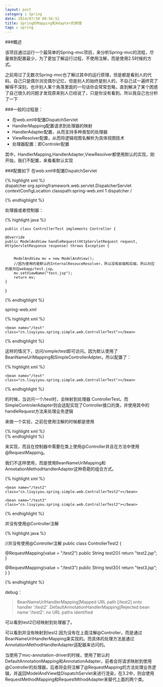 ```yaml
---
layout: post
category : Spring
date: 2014/07/30 00:56:52 
title: Spring的Mapping和Adapter的原理
tags : spring
---
```



###概述

该项目通过运行一个最简单的Spring-mvc项目，来分析Spring-mvc的流程，尽量做到配置最少，为了更加了解运行过程，不使用注解，而是使用2.5时候的方式。

之前用过了无数次Spring-mvc也了解过其中的运行原理，但是都是看别人的代码，自己只是偶尔浏览偶尔记忆，但是别人的始终是别人的，不自己试一遍终究了解得不深刻，也许别人某个角落里面的一句话你会常常忽略，直到解决了某个困惑了自己很久的问题才发现原来别人已经说了，只是你没有看到。所以我自己也分析了一下

###一般的过程是：
- 在web.xml中配置DispatchServlet
- HandlerMapping配置请求到处理器的映射
- HandlerAdapter配置，从而支持多种类型的处理器
- ViewResolver配置，从而将逻辑视图名解析为具体视图技术
- 处理器配置：即Controler配置

其中，HandlerMapping,HandlerAdapter,ViewResolver都使用默认的实现，刚开始，我们不配置，来看看默认实现


###配置如下
在web.xml中配置DispatchServlet

{% highlight xml %}    
        <servlet>
            <servlet-name>dispatcher</servlet-name>
            <servlet-class>org.springframework.web.servlet.DispatcherServlet</servlet-class>
            <init-param>
                <param-name>contextConfigLocation</param-name>
                <param-value>classpath:spring-web.xml</param-value>
            </init-param>
            <load-on-startup>1</load-on-startup>
        </servlet>
        <servlet-mapping>
            <servlet-name>dispatcher</servlet-name>
            <url-pattern>/</url-pattern>
        </servlet-mapping>

{% endhighlight %}

处理器或者控制器：

{% highlight java %}    

    public class ControllerTest implements Controller {

    @Override
    public ModelAndView handleRequest(HttpServletRequest request, HttpServletResponse response) throws Exception {


        ModelAndView mv = new ModelAndView();
        //因为使用的是默认的InternalResouceResolver，所以没有前缀和后缀，所以对应的是对应webapp/test.jsp。
        mv.setViewName("test.jsp");
        return mv;
    }
}

{% endhighlight %}

spring-web.xml

{% highlight xml %}    

    <bean name="/test" class="cn.liuyiyou.spring.simple.web.ControllerTest"></bean>

{% endhighlight %}

这样的情况下，访问/simple/test即可访问。因为默认使用了BeanNameUrlMapping和SimpleControllerAdpter。所以配置了：

{% highlight xml %}    

    <bean name="/test" class="cn.liuyiyou.spring.simple.web.ControllerTest"></bean>

{% endhighlight %}

的时候，当访问一个/test时，会映射到处理器  ControllerTest。而SimpleControlerAdapter则会适配实现了Controller接口的类，并使用其中的handleRequest方法来处理业务逻辑

来做一个实验，之前在使用注解的时候都是使用

{% highlight xml %}    
    <mvc-annotation-driver />
{% endhighlight %}

来实现，而且在控制器中需要在类上使用@Controller并且在方法中使用@RequestMapping。

我们不这样使用，而是使用BeanNameUrlMapping和AnnotationMethodHandlerAdapter这种奇葩的组合方式。

{% highlight xml %}    

    <bean name="/test2" class="cn.liuyiyou.spring.simple.web.ControllerTest2"></bean>

    <bean name="/test3" class="cn.liuyiyou.spring.simple.web.ControllerTest2"></bean>

{% endhighlight %}

并没有使用@Controller注解

{% highlight java %}    


//并没有使用@Controller注解
public class ControllerTest2 {

@RequestMapping(value = "/test2")
public String test2(){
return "test2.jsp";
}


@RequestMapping(value = "/test3")
public String test3(){
return "test3.jsp";
}
}

{% endhighlight %}

debug：

> BeanNameUrlHandlerMapping]Mapped URL path [/test2] onto handler '/test2’
> .DefaultAnnotationHandlerMapping]Rejected bean name '/test2': no URL paths identified


可以看到test2已经映射到处理器了。

可以看到并没有映射到test2.因为没有在上面注解@Controller，而是通过BeanNameUrlHandlerMapping来实现的。而具体的处理方法是通过AnnotationMethodHandlerAdapter适配器来访问的。

当使用了mvc-annotation-driver的时候，使用了默认的DefaultAnnotationMapping和AnnotationAdapter，前者会将请求映射到使用@Controller的处理器，后者将会将注解了@RequestMapping的方法处理业务逻辑，并返回ModelAndView给DispatchServlet来进行渲染，在3.2中，则会使用RequestMethodMapping和RequestMthodAdapter来替代上面的两个类。


